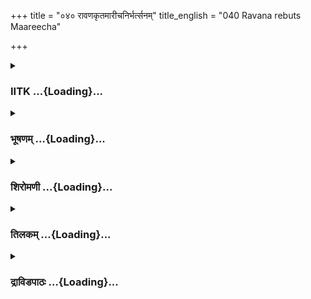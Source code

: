 +++
title = "०४० रावणकृतमारीचनिर्भर्त्सनम्"
title_english = "040 Ravana rebuts Maareecha"

+++
<div caption="श्रीराम-हरिसीताराममूर्ति-घनपाठिभ्यां वचनम्" class="audioEmbed" src="https://archive.org/download/Ramayana-recitation-Sriram-harisItArAmamUrti-Ghanapaati-v2/Kanda_3/Kanda_3_ARK-040-RavanaKrutham_Maarivha_Nirbhartha_Sanam.mp3"></div>

<div class="js_include collapsed" newlevelforh1="3" title="IITK" unfilled url="/purANam/rAmAyaNam/audIchya-pAThaH/iitk/3_araNyakANDam/04-sItApaharaNam/040_rAvaNakRtamArIchanirbhartsanam.md">
<details><summary><h3>IITK ...{Loading}...</h3></summary>

Ravana commands Maricha with the authority of a king-- threatens to kill
him if he disobeyed determined Ravana indicates his plan of the golden
deer.



#### श्लोकः
##### मूलम्
मारीचेन तु तद्वाक्यं क्षमं युक्तं च निशाचरः।  
उक्तो न प्रतिजग्राह मर्तुकाम इवौषधम्॥3.40.1॥

##### शब्दार्थः
उक्तः spoken, निशाचरः demon, (रावणः Ravana), मारीचेन by Maricha, क्षमम् competent, युक्तं च suitable, तत् that, वाक्यम् advice, मर्तुकामः one who wishes to die, औषधम् इव like medicine, न प्रतिजग्राह did not accept৷৷

##### आङ्ग्लानुवादः
The demon Ravana did not heed the appropriate advice of the competent Maricha just like a man wishing to die refuses medicine.



#### श्लोकः
##### मूलम्
तं पथ्यहितवक्तारं मारीचं राक्षसाधिपः।  
अब्रवीत्परुषं वाक्यमयुक्तं कालचोदितः॥3.40.2॥

##### शब्दार्थः
राक्षसाधिपः king of the demons, कालचोदितः driven by fate, पथ्यहितवक्तारम् to one who spoke salutary and beneficial words, तं मारीचम् that Maricha, अयुक्तम् not appropriate, परुषम् harsh, वाक्यम् word, अब्रवीत् said.

##### आङ्ग्लानुवादः
The king of the demons, driven by fate, replied with improper and harsh words to Maricha whose advice was salutary and beneficial to him ः



#### श्लोकः
##### मूलम्
यत्किलैतदयुक्तार्थं मारीच मयि कथ्यते।  
वाक्यं निष्फलमत्यर्थमुप्तं बीजमिवोषरे॥3.40.3॥

##### शब्दार्थः
मारीच O Maricha, अयुक्तार्थम् in appropriate, यत् which, वाक्यम् words, मयि towards me, कथ्यते  is being said, ऊषरे in saline soil, उप्तम् sown, बीजमिव like the seed, अत्यर्थम् very much, निष्फलम् useless.

##### आङ्ग्लानुवादः
O Maricha, the words addressed to me are not appropriate.Your advice is extremely fruitless like a seed sown in saline, barren soil.



#### श्लोकः
##### मूलम्
त्वद्वाक्यैर्न तु मां शक्यं भेत्तुं रामस्य संयुगे।  
पापशीलस्य मूर्खस्य मानुषस्य विशेषतः॥3.40.4॥

##### शब्दार्थः
त्वद्वाक्यैः by your words, पापशीलस्य of a sinner, मूर्खस्य of a foolish one, विशेषतः specially, मानुषस्य of a human being, रामस्य of Rama, माम् me, संयुगे in a combat, भेत्तुम् to break, न शक्यम् not possible.

##### आङ्ग्लानुवादः
It is not possible to dissuade me from my encounter with Rama who is sinful, foolish and especially an ordinary human being.



#### श्लोकः
##### मूलम्
यस्त्यक्त्वा सुहृदो राज्यं मातरं पितरं तथा।  
स्त्रीवाक्यं प्राकृतं श्रुत्वा वनमेकपदे गतः॥3.40.5॥

##### शब्दार्थः
यः he who, प्राकृतम् ordinary, स्त्रीवाक्यम् woman's word, श्रुत्वा after hearing, सुहृदः friends, राज्यम् kingdom, मातरम् mother, तथा also, पितरम् father, त्यक्त्वा after leaving, एकपदे at once, वनम् to the forest, गतः went.

##### आङ्ग्लानुवादः
On hearing the casual words of a woman, (this) Rama came to the forest at once, leaving his friends, kingdom, mother and father.



#### श्लोकः
##### मूलम्
अवश्यन्तु मया तस्य संयुगे खरघातिनः।  
प्राणैः प्रियतरा सीता हर्तव्या तव सन्निधौ॥3.40.6॥

##### शब्दार्थः
संयुगे in a war, खरघातिनः of one who killed Khara, तस्य his, प्राणैः more than his life, प्रियतरा dearer, (भार्या wife), सीता Sita, तव your, सन्निधौ in the presence, अवश्यम् surely, मया by myself, हर्तव्या will abduct.

##### आङ्ग्लानुवादः
In your very presence I will surely abduct Sita, wife of Rama who killed Khara in war,  
Sita whom he loves more than his life.



#### श्लोकः
##### मूलम्
एवं मे निश्चिता बुद्धिर्हृदि मारीच वर्तते।  
न व्यावर्तयितुं शक्या सेन्द्रैरपि सुरासुरैः॥3.40.7॥

##### शब्दार्थः
मारीच Maricha, मे my, बुद्धि mind, एवम् this way, निश्चिता made up, हृदि in my heart, वर्तते stop, सेन्द्रैः with Indra, सुरासुरैरपि deities or demons, व्यावर्तयितुम् to change, न शक्या not possible.

##### आङ्ग्लानुवादः
O Maricha  I have made up my mind that way. Even demons or deities including Indra cannot alter this decision of mine.



#### श्लोकः
##### मूलम्
दोषं गुणं वा सम्पृष्टस्त्वमेवं वक्तुमर्हसि।  
अपायं वाप्युपायं वा कार्यस्यास्य विनिश्चये॥3.40.8॥

##### शब्दार्थः
अस्य कार्यस्य in this task, विनिश्चये  this decision, दोषम् demerits, गुणं वा or merit, अपायम् danger, उपायं वा or any way out, सम्पृष्टः asked of you, त्वम् you, एवम् in that way, वक्तुम् अर्हसि should say.

##### आङ्ग्लानुवादः
If I asked you the merits or demerits, the risks involved or the way out while deciding a case, you should have said what you did.



#### श्लोकः
##### मूलम्
सम्पृष्टेन तु वक्तव्यं सचिवेन विपश्चिता।  
उद्यताञ्जलिना राज्ञे य इच्छेद्भूतिमात्मनः॥3.40.9॥

##### शब्दार्थः
यः whoever, आत्मनः his, भूतिम् riches, इच्छेत् wants, सम्पृष्टेन by him when asked, विपश्चिता by a wise man, सचिवेन by a minister, उद्यताञ्जलिना by him with folded palms, राज्ञे to the king, वक्तव्यम् be said.

##### आङ्ग्लानुवादः
A wise counsellor should give advice to the king only when his opinion is sought and that too with folded hands, if he wishes his own prosperity.



#### श्लोकः
##### मूलम्
वाक्यमप्रितकूलं तु मृदुपूर्वं हितं शुभम्।  
उपचारेण युक्तं च वक्तव्यो वसुधाधिपः॥3.40.10॥

##### शब्दार्थः
वसुधाधिपः lord of the earth, अप्रतिकूलम् not unfavourable, मृदुपूर्वम् politely, हितम्  welfare, शुभम् auspicious,उपचारेण with proper decorum, युक्तम् with, वाक्यम् word, वक्तव्यः  suggested.

##### आङ्ग्लानुवादः
A king should be addressed with politeness and decorum, with words not unfavourble intended for his good luck and wellbeing.



#### श्लोकः
##### मूलम्
सावमर्दं तु यद्वाक्यं मारीच हितमुच्यते।  
नाभिनन्दति तद्राजा मानार्हो मानवर्जितम्॥3.40.11॥

##### शब्दार्थः
मारीच O Maricha, मानवर्जितम् disrespectful, यत् whatever, हितम् good, वाक्यम् words, सावमर्दम् in an oppressive way, उच्यते when spoken, तत् that, मानार्हः who deserves respect, राजा king, नाभिनन्दति does not like.

##### आङ्ग्लानुवादः
A king who deserves honour does not feel happy to hear even good words of advice if said in disrespectful or authoritarian way, O Maricha



#### श्लोकः
##### मूलम्
पञ्च रूपाणि राजानो धारयन्त्यमितौजसः।  
अग्नेरिन्द्रस्य सोमस्य वरुणस्य यमस्य च॥3.40.12॥

##### शब्दार्थः
अमितौजसः very powerful , राजानः kings, अग्नेः of fire, इन्द्रस्य of Indra, सोमस्य Moon's, वरुणस्य Varuna's, यमस्य च and of lord of death, पञ्च five, रूपाणि forms, धारयन्ति will assume.

##### आङ्ग्लानुवादः
Very powerful kings assume five forms like fire, Indra, Moon, Varuna and Yama.



#### श्लोकः
##### मूलम्
औष्ण्यं तथा विक्रमं च सौम्यं दण्डं प्रसन्नताम्।  
धारयन्ति महात्मानो राजानः क्षणदाचर॥3.40.13॥  
तस्मात्सर्वास्ववस्थासु मान्याः पूज्याश्च पार्थिवाः।

##### शब्दार्थः
क्षणदाचर of demon, महात्मनः great self, राजानः kings, औष्ण्यम् heat, तथा similarly, विक्रमं च   valour, सौम्यम् gentleness, दण्डम् command, प्रसन्नताम् grace, धारयन्ति possess, तस्मात् therefore, पार्थिवाः kings, सर्वासु at all, अवस्थासु stages, मान्याः deserve to be respected, पूज्याश्च worthy of reverence.

##### आङ्ग्लानुवादः
Great kings possess heat, (of the firegod), valour (of Indra), coolness (of the Moon), command (of Varuna) and grace (of the Lord of death). Therefore kings at all stages deserve respect and reverence.



#### श्लोकः
##### मूलम्
त्वं तु धर्ममविज्ञाय केवलं मोहमास्थितः।  
अभ्यागतं मां दौरात्म्यात्परुषं वक्तुमिच्छसि॥3.40.14॥

##### शब्दार्थः
त्वं तु you on your part, धर्मम् rightful duty, अविज्ञाय not knowing, केवलम् only, मोहम् because of delusion, आस्थितः have taken recourse to, अभ्यागतम् to a guest (who comes without prior announcement), माम् me, दौरात्म्यात् out of evil mind, परुषम् harsh, वक्तुम् to speak, इच्छसि want.

##### आङ्ग्लानुवादः
You do not know your rightful duty.Because of delusion and an evil mind, you want to speak only harsh words to me, a guest who has come to you.



#### श्लोकः
##### मूलम्
गुणदोषौ न पृच्छामि क्षमं चात्मनि राक्षस।  
मयोक्तं तव चैतावत्संप्रत्यमितविक्रमः॥3.40.15॥

##### शब्दार्थः
राक्षस O demon, गुणदोषौ good or bad, आत्मनि  yourself, क्षमम् welfare, न पृच्छामि not asked you, अमितविक्रमः extremely valiant one, सम्प्रति now, तव your, एतावत् as such, मया by me, उक्तम् asked.

##### आङ्ग्लानुवादः
O demon  O extremely valiant demon  I ask you(to do) this much now. I am not asking you whether it is good or bad or whether it is for my welfare or not.



#### श्लोकः
##### मूलम्
अस्मिंस्तु त्वं महाकृत्ये साहाय्यं कर्तुमर्हसि।  
शृणु तत्कर्म साहाय्ये यत्कार्यं वचनान्मम॥3.40.16॥

##### शब्दार्थः
अस्मिन् in this, महाकृत्ये great task, त्वम् you, साहाय्यम् help, कर्तुम् to do, अर्हसि behove, मम वचनात् by my words, साहाय्ये render help, यत् that which, कार्यम् task, तत् that, कर्म action, शृणु listen.

##### आङ्ग्लानुवादः
You have to help me in accomplishing this great task .Hear me on the kind of work you have to do.



#### श्लोकः
##### मूलम्
सौवर्णस्त्वं मृगो भूत्वा चित्रो रजतबिन्दुभिः ।  
आश्रमे तस्य रामस्य सीतायाः प्रमुखे चर ॥3.40.17 ॥

##### शब्दार्थः
Missing

##### आङ्ग्लानुवादः
Missing



#### श्लोकः
##### मूलम्
सौवर्णस्त्वं मृगो भूत्वा चित्रो रजतबिन्दुभिः।  
आश्रमे तस्य रामस्य सीतायाः प्रमुखे चर।  
प्रलोभयित्वा वैदेहीं यथेष्टं गन्तुमर्हसि॥3.40.18॥

##### शब्दार्थः
त्वम् you, रजतबिन्दुभिः with silver spots, चित्रः wonderful, सौवर्णः golden, मृगः deer, भूत्वा being, तस्य his, रामस्य Rama's, आश्रमे in hermitage, सीतायाः Sita's, प्रमुखे in front, चर go about, वैदेहीम् Sita, प्रलोभयित्वा after fascinating her, यथेष्टम् as you desire, गन्तुम् to go, अर्हसि you may.

##### आङ्ग्लानुवादः
Transform yourself into a wonderful golden deer with silver spots and move about in front of Sita at the hermitage of Rama. After fascinating her, you may go whereever you desire.



#### श्लोकः
##### मूलम्
त्वां तु मायामृगं दृष्ट्वा काञ्चनं जातविस्मया।  
आनयैनमिति क्षिप्रं रामं वक्ष्यति मैथिली॥3.40.19॥

##### शब्दार्थः
मैथिली Sita, काञ्चनम् golden, मायामृगम् illusory deer, त्वाम् you, दृष्ट्वा after seeing, जातविस्मया  wonderstruck, एनं this deer, क्षिप्रम् quickly, आनय get me, इति thus, रामम् Rama, वक्ष्यति will say.

##### आङ्ग्लानुवादः
Seeing the illusory golden deer, Sita, wonderstruck, will at once ask Rama to get the  
deer.



#### श्लोकः
##### मूलम्
अपक्रान्ते तु काकुत्स्थे दूरं यात्वाप्युदाहर।  
हा सीते लक्ष्मणेत्येवं रामवाक्यानुरूपकम्॥3.40.20॥

##### शब्दार्थः
काकुत्स्थे  the scion of the Kakutsthas, अपक्रान्ते diverted, दूरम् to a distance, यात्वा  going, रामवाक्यानुरूपकम् resembling Rama's voice, हा Alas, सीते Sita, हा लक्ष्मण Alas, Lakshmana, इत्येवम् in this way, उदाहर अपि cry also.

##### आङ्ग्लानुवादः
Divert Rama to a faroff place and cry, 'Alas, Sita, Alas, Lakshmana',  imitating the voice of Rama.



#### श्लोकः
##### मूलम्
तच्छ्रुत्वा रामपदवीं सीतया च प्रचोदितः।  
अनुगच्छति सम्भ्रान्तः सौमित्रिरपि सौहृदात्॥3.40.21॥

##### शब्दार्थः
सौमित्रिरपि Lakshmana too, तत् that, श्रुत्वा on hearing, सीतया च by Sita, प्रचोदितः urged, सम्भ्रान्तः bewildered, सौहृदात् out of love , रामपदवीम् following the track of Rama, अनुगच्छति will go.

##### आङ्ग्लानुवादः
On hearing you, Lakshmana will be bewildered. Urged by Sita and out of love for Rama, Lakshmana will follow the same track as Rama.



#### श्लोकः
##### मूलम्
अपक्रान्ते च काकुत्स्थे लक्ष्मणे च यथासुखम्।  
आनयिष्यामि वैदेहीं सहस्राक्षश्शचीमिव॥3.40.22॥

##### शब्दार्थः
काकुत्स्थे when Rama, लक्ष्मणे च and Lakshmana, अपक्रान्ते are away, वैदेहीम् Vaidehi, सहस्राक्षः thousandeyed Indra, शचीमिव like Sachi, यथासुखम् comfortably, आनयिष्यामि will get Sita.

##### आङ्ग्लानुवादः
When Rama and Lakshmana are away I will comfortably abduct Vaidehi like the thousandeyed Indra brought Sachi.



#### श्लोकः
##### मूलम्
एवं कृत्वा त्विदं कार्यं यथेष्टं गच्छ राक्षस।  
राज्यस्यार्धं प्रयच्छामि मारीच तव सुव्रत॥3.40.23॥

##### शब्दार्थः
राक्षस O demon, इदम् this, कार्यम् work, एवम् in that way, कृत्वा having done, यथेष्टम् wherever you please, गच्छ go, सुव्रत a person of good determination, मारीच Maricha, तव to you, राज्यस्य of my kingdom, अर्धम् half, प्रयच्छामि I will offer.

##### आङ्ग्लानुवादः
You may go wherever you want after accomplishing this task. I will give you, O demon of determination half my kingdom.



#### श्लोकः
##### मूलम्
गच्छ सौम्य शिवं मार्गं कार्यस्यास्य विवृद्धये।  
अहं त्वानुगमिष्यामि सरथो दण्डकावनम्॥3.40.24॥

##### शब्दार्थः
सौम्य O handsome, अस्य of this, कार्यस्य of this task, विवृद्धये for fulfilment, शिवम् auspicious, मार्गम् path, गच्छ go, अहम् I, सरथः riding on the chariot, दण्डकावनम् to Dandaka forest, अनुगमिष्यामि I will follow.

##### आङ्ग्लानुवादः
Go and accomplish this task. Let your path be auspicious. I will follow you on the chariot into the Dandaka forest.



#### श्लोकः
##### मूलम्
प्राप्य सीतामयुद्धेन वञ्चयित्वा तु राघवम्।  
लङ्कां प्रतिगमिष्यामि कृतकार्यस्सह त्वया॥3.40.25॥

##### शब्दार्थः
राघवम् Rama, वञ्चयित्वा  deceiving, सीताम् Sita, अयुद्धेन without a war, प्राप्य  obtain, कृतकार्यः having accomplished the task, त्वया सह along with you, लङ्कां प्रति towards Lanka, गमिष्यामि will go.

##### आङ्ग्लानुवादः
I will deceive Rama and obtain Sita, without waging a war. With the work done, I will return to Lanka along with you.



#### श्लोकः
##### मूलम्
न चेत्करोषि मारीच हन्मि त्वामहमद्य वै।  
एतत्कार्यमवश्यं मे बलादपि करिष्यसि।  
राज्ञो हि प्रतिकूलस्थो न जातु सुखमेधते॥3.40.26॥

##### शब्दार्थः
मारीच Maricha, न करोषि चेत् if you do not do this, अहम् I, अद्य वै now itself, हन्मि I will kill, मे myself, एतत् this, कार्यम् task, बलादपि forcibly also , अवश्यम् certainly, करिष्यसि will make you do, राज्ञः to the king, प्रतिकूलस्थः against, जातु generally, सुखम् in comfort, न एधते हि will not live.

##### आङ्ग्लानुवादः
O Maricha if you do not do this, I will kill you now. Or, by force make you do this work. No one who goes against the king lives in comfort.



#### श्लोकः
##### मूलम्
आसाद्य तं जीवितसंशयस्ते मृत्युर्ध्रुवो ह्यद्य मया विरुध्य।  
एतद्यथावत्प्रतिगृह्य बुद्ध्या यदत्र पथ्यं कुरु तत्तथा त्वम्॥3.40.27॥

##### शब्दार्थः
तम् to him, आसाद्य  facing in a combat, ते to you, जीवितसंशयः doubtful to be alive, मया with me, विरुध्य  picking up, अद्य now, मृत्युः death, ध्रुवः sure, एतत् as such, बुद्ध्या think, यथावत् do as you like, प्रतिगृह्य accept, अत्र here, यत् whatever, पथ्यम्  desirable, तत् that, त्वम् you, तथा like that, कुरु do.

##### आङ्ग्लानुवादः
Your survival is doubtful after facing Rama in combat. But your death is certain if you oppose me now. Think carefuly and do whatever is desirable for you in the present circumstances.  

#### समाप्तिः
 श्रीमद्रामायणे वाल्मीकीय आदिकाव्ये अरण्यकाण्डे चत्वारिंशस्सर्गः॥  
Thus ends the fortieth sarga of Aranyakanda of the holy Ramayana the first epic composed by sage Valmiki.

</details>
</div>
<div class="js_include collapsed" newlevelforh1="3" title="भूषणम्" unfilled url="/purANam/rAmAyaNam/audIchya-pAThaH/TIkA/bhUShaNa_iitk/3_araNyakANDam/04-sItApaharaNam/040_rAvaNakRtamArIchanirbhartsanam.md">
<details><summary><h3>भूषणम् ...{Loading}...</h3></summary>



मारीचेन तु तद्वाक्यं क्षमं युक्तं निशाचरः ।  

उक्तो न प्रतिजग्राह मर्तुकाम इवौषधम्  ॥  ३।४०।१  ॥   

यस्य तत्त्वं समुद्दिष्टं नाभिजानन्ति दुर्जनाः । तमहं शिरसा वन्दे रघुनाथं
गुणार्णवम्  ॥  मारीचेन त्वित्यादि । क्षमं निवर्तनसमर्थम् । युक्तं कार्यम्
 ॥  ३।४०।१  ॥   

  

तं पथ्यहितवक्तारं मारीचं राक्षसाधिपः ।  

अब्रवीत्परुषं वाक्यमयुक्तं कालचोदितः  ॥  ३।४०।२  ॥   

पथ्यम् अनपायम् । हितं सुखावहम् । अयुक्तम् अयुक्तार्थम्  ॥  ३।४०।२  ॥   

  

यत्किलैतदयुक्तार्थं मारीच मयि कथ्यते ।  

वाक्यं निष्फलमत्यर्थमुप्तं बीजमिवोषरे  ॥  ३।४०।३  ॥   

अयुक्तार्थं राजचित्तप्रतिकूलत्वादनुचितार्थम् । उप्तं निक्षिप्तम्  ॥ 
३।४०।३  ॥   

  

त्वद्वाक्यैर्न तु मां शक्यं भेत्तुं रामस्य संयुगे ।  

पापशीलस्य मूर्खस्य मानुषस्य विशेषतः  ॥  ३।४०।४  ॥   

रामस्य संयुगे विषये मां भेत्तुं सीतापहरणोपायाद्युद्धे मां प्रवर्तयितुं
त्वद्वाक्यैर्न शक्यम् । तत्र हेतुत्रयं पापेत्यादि ।
पापशीलत्वान्मूर्खत्वाद्विशेषतो मानुषत्वाच्च । तेन नाहं योद्धुमर्हः
किन्तु तद्भार्यापहरणमेव तदपकाराय प्रतिक्रियेति भावः  ॥  ३।४०।४  ॥   

  

यस्त्यक्त्वा सुहृदो राज्यं मातरं पितरं तथा ।  

स्त्रीवाक्यं प्राकृतं श्रुत्वा वनमेकपदे गतः  ॥  ३।४०।५  ॥   

अवश्यं तु मया तस्य संयुगे खरघातिनः ।  

प्राणैः प्रियतरा सीता हर्तव्या तव सन्निधौ  ॥  ३।४०।६  ॥   

मूर्खत्वमुपपादयति यदिति । प्राकृतम् असारम् । स्त्रीवाक्यं कैकेयीवाक्यम्
। एकपदे उत्तरक्षणे । प्राणैः प्राणेभ्यः । प्रियतरा तत्प्राणापहरणादपि वरं
तत्स्त्रियो ऽपहरणमिति भावः । तव सन्निधौ सति हर्तव्या त्वत्सन्निधिमुखेन
हर्तव्येत्यर्थः  ॥  ३।४०।५,६  ॥   

  

एवं मे निश्चिता बुद्धिर्हृदि मारीच वर्तते ।  

न व्यावर्तयितुं शक्या सेन्द्रैरपि सुरासुरैः  ॥  ३।४०।७  ॥   

निश्चिता निश्चयरूपा । सेन्द्रैः किं पुनस्त्वयेति भावः  ॥  ३।४०।७  ॥   

  

दोषं गुणं वा सम्पृष्टस्त्वमेवं वक्तुमर्हसि ।  

अपायं वाप्युपायं वा कार्यस्यास्य विनिश्चये  ॥  ३।४०।८  ॥   

अपिचापृष्टोत्तरप्रलापस्तवासङ्गत इत्याह दोषमिति । कार्यनिश्चये विषये कौ
गुणदोषौ तत्साधने कावुपायाविति पृष्टश्चेदुत्तरं वक्तुमर्हसि । नास्माकं
तज्जिज्ञासा ततो नैवं वुक्तुं युक्तमित्यर्थः  ॥  ३।४०।८  ॥   

  

सम्पृष्टेन तु वक्तव्यं सचिवेन विपश्चिता ।  

उद्यताञ्जलिना राज्ञे य इच्छेद्भूतिमात्मनः  ॥  ३।४०।९  ॥   

प्रसङ्गाद्राजसन्निधौ विज्ञापनप्रक्रियां दर्शयति सम्पृष्टेनेत्यादिना ।
विपश्चिता विदुषा । राजसेवाप्रकारज्ञेनेति यावत् । भूतिम् ऐश्वर्यम्  ॥ 
३।४०।९  ॥   

  

वाक्यमप्रतिकूलं तु मृदुपूर्वं हितं शुभम् ।  

उपचारेण युक्तं च वक्तव्यो वसुधाधिपः  ॥  ३।४०।१०  ॥   

एवं वक्तृगुणा उक्ताः, अथ वचनप्रकारमाह वाक्यमिति । उपचारेण युक्तं
बहुमानेन पुरस्कृतम्, हितमप्युचारपूर्वं वक्तव्यमित्यर्थः  ॥  ३।४०।१०  ॥   

  

सावमर्दं तु यद्वाक्यं मारीच हितमुच्यते ।  

नाभिनन्दति तद्राजा मानार्हो मानवर्जितम्  ॥  ३।४०।११  ॥   

प्रकारान्तरेण न वक्तव्यमित्याह सावमर्दमिति । सावमर्दं तिरस्कारसहितम्  ॥ 
३।४०।११  ॥   

  

पञ्च रूपाणि राजानो धारयन्त्यमितौजसः ।  

अग्नेरिन्द्रस्य सोमस्य वरुणस्य यमस्य च  ॥  ३।४०।१२  ॥   

पञ्च रूपाणि अग्न्यादिपञ्चकस्य यानि रूपाणि तानि धारयन्तीत्यर्थः  ॥ 
३।४०।१२  ॥   

  

औष्ण्यं तथा विक्रमं च सौम्यं दण्डं प्रसन्नताम् ।  

धारयन्ति महात्मानो राजानः क्षणदाचर ।  

तस्मात्सर्वास्ववस्थासु मान्याः पूज्याश्च पार्थिवाः  ॥  ३।४०।१३  ॥   

तान्येवाह औष्ण्यमिति । औष्ण्यं तैक्ष्ण्यम् । सौम्यम् आह्लादकरत्वम् ।
दण्डं दुष्टनिग्रहम् । मान्याः मनसा पूज्याः । पूज्याः वाचा बहुमन्तव्याः
 ॥  ३।४०।१३  ॥   

  

त्वं तु धर्ममविज्ञाय केवलं मोहमास्थितः ।  

अभ्यागतं मां दौरात्म्यात् परुषं वक्तुमिच्छसि  ॥  ३।४०।१४  ॥   

सामान्यत उक्तमर्थं प्रकृते सङ्गमयति त्वं त्विति । धर्मं राजधर्मम् ।
मोहम् अज्ञानम् । दौरात्म्यात् दौर्जन्यात्  ॥  ३।४०।१४  ॥   

  

गुणदोषौ न पृच्छामि क्षमं चात्मनि राक्षस ।  

मयोक्तं तव चैतावत्सम्प्रत्यमितविक्रम  ॥  ३।४०।१५  ॥   

तर्हि कथं मया वक्तव्यमित्यत्राह गुणेति । गुणदोषौ आत्मनि क्षेमं च न
पृच्छामि किन्तु सम्प्रति मया तव तुभ्यं मयोक्तमेतावत्  ॥  ३।४०।१५  ॥   

  

अस्मिंस्तु त्वं महाकृत्ये साहाय्यं कर्तुमर्हसि ।  

शृणु तत्कर्म साहाय्ये यत्कार्यं वचनान्मम  ॥  ३।४०।१६  ॥   

किन्तदित्यत्राह अस्मिन्निति । कृत्ये कार्ये । शृण्विति साहाय्ये करणीये
यत्कार्यं तद्वचनं तद्विषयवचनं शृणु  ॥  ३।४०।१६  ॥   

  

सौवर्णस्त्वं मृगो भूत्वा चित्रो रजतबिन्दुभिः ।  

आश्रमे तस्य रामस्य सीतायाः प्रमुखे चर  ॥  ३।४०।१७  ॥   

प्रलोभयित्वा वैदेहीं यथेष्टं गन्तुमर्हसि  ॥  ३।४०।१८  ॥   

प्रमुखे अग्रे  ॥  ३।४०।१७,१८  ॥   

  

त्वां तु माया मृगं दृष्ट्वा काञ्चनं जातविस्मया ।  

आनयैनमिति क्षिप्रं रामं वक्ष्यति मैथिली  ॥  ३।४०।१९  ॥   

किं तस्य प्रयोजनं तत्राह त्वामिति  ॥  ३।४०।१९  ॥   

  

अपक्रान्ते तु काकुत्स्थे दूरं यात्वा व्युदाहर ।  

हा सीते लक्ष्मणेत्येवं रामवाक्यानुरूपकम्  ॥  ३।४०।२०  ॥   

अपक्रान्त इति अनुरूपकम् । स्वार्थे कप्रत्ययः  ॥  ३।४०।२०  ॥   

  

तच्छ्रुत्वा रामपदवीं सीतया च प्रचोदितः ।  

अनुगच्छति सम्भ्रान्तः सौमित्रिरपि सौहृदात्  ॥  ३।४०।२१  ॥   

पदवीं मार्गम्  ॥  ३।४०।२१  ॥   

  

अपक्रान्ते च काकुत्स्थे लक्ष्मणे च यथासुखम् ।  

आनयिष्यामि वैदेहीं सहस्राक्षः शचीमिव  ॥  ३।४०।२२  ॥   

एवं कृत्वा त्विदं कार्यं यथेष्टं गच्छ राक्षस ।  

राज्यस्यार्धं प्रयच्छामि मारीच तव सुव्रत  ॥  ३।४०।२३  ॥   

अपक्रान्त इति । यथासुखं यत्नं विना  ॥  ३।४०।२२,२३  ॥   

  

गच्छ सौम्य शिवं मार्गं कार्यस्यास्य विवृद्धये ।  

अहं त्वा ऽनुगमिष्यामि सरथो दण्डकावनम्  ॥  ३।४०।२४  ॥   

प्राप्य सीतामयुद्धेन वञ्चयित्वा तु राघवम् ।  

लङ्कां प्रति गमिष्यामि कृतकार्यः सह त्वया  ॥  ३।४०।२५  ॥   

मार्गं मृगसम्बन्धिरूपम् । शिवं मनोहरम् । गच्छ प्राप्नुहि  ॥  ३।४०।२४,२५
 ॥   

  

न चेत् करोषि मारीच हन्मि त्वामहमद्य वै ।  

एतत्कार्यमवश्यं मे बलादपि करिष्यसि ।  

राज्ञो हि प्रतिकूलस्थो न जातु सुखमेधते  ॥  ३।४०।२६  ॥   

बलादपि करिष्यसि अनिच्छतापि त्वया सर्वथा अहमेत्यकार्यं कारिष्यामीत्यर्थः
। विपक्षे बाधकमाह राज्ञ इति  ॥  ३।४०।२६  ॥   

  

आसाद्य तं जीवितसंशयस्ते मृत्युर्ध्रुवो ह्यद्य मया विरुद्ध्य ।  

एतद्यथावत्प्रतिगृह्य बुद्ध्या यदत्र पथ्यं कुरु तत्तथा त्वम्  ॥  ३।४०।२७
 ॥   

इत्यार्षे श्रीरामायणे वाल्मीकीये आदिकाव्ये श्रीमदारण्यकाण्डे चत्वारिंशः
सर्गः  ॥  ४०  ॥   

कार्यकरणाकरणयोर्गुणदोषै दर्शयति आसाद्येति । तं रामम् । आसाद्य मृगरूपेण
प्राप्य । जिवीतस्य संशयः दैवाज्जीवितं लभ्येतापि, मद्विरोधे तु
जीवितहानिरेव स्यात् । प्रतिगृह्य निश्चित्य । अत्र कार्यद्वये । यत्ते
पथ्यं तत्कुरु, मदुक्ताकरणे अवश्यं हननमित्यर्थः  ॥  ३।४०।२७  ॥   

इति श्रीगोविन्दराजविरचिते श्रीरामायणभूषणे रत्नमेखलाख्याने
आरण्यकाण्डव्याख्याने चत्वारिंशः सर्गः  ॥  ४०  ॥   



</details>
</div>
<div class="js_include collapsed" newlevelforh1="3" title="शिरोमणी" unfilled url="/purANam/rAmAyaNam/audIchya-pAThaH/TIkA/shiromaNI_iitk/3_araNyakANDam/04-sItApaharaNam/040_rAvaNakRtamArIchanirbhartsanam.md">
<details><summary><h3>शिरोमणी ...{Loading}...</h3></summary>



मारीचवचनश्रवणानन्तरकालिकं रावणवृत्तान्तमाह--मारीचस्येति । युक्तं योग्यमत
एव क्षमं सहनीयं मारीचस्य तद्वाक्यम् उक्तो मारीचेनोपदिष्टो रावणो मर्तुकाम
औषधमिव न जग्राह  ॥  ३।४०।१  ॥   

  

तमिति । राक्षसाधिपः कालचोदितो रावणः पथ्यहितवक्तारं तं मारीचं परुषं
वाक्यमब्रवीत्  ॥  ३।४०।२  ॥   

  

तद्वचनाकारमाह--दुष्कूलेति । दुष्कूल हे प्रतिकूल हे मारीच न युक्तः
शूरयोग्यः अर्थो यस्य तत् अत्यर्थम् अर्थं प्रयोजनमतिक्रान्तं
निष्प्रयोजनमित्यर्थः, वाक्यं यन्मयि कथ्यते तत् ऊषरे निष्फलं फलजननायोग्यं
भर्जितमित्यर्थः, बीजमिवोप्तम्  ॥  ३।४०।३  ॥   

  

त्वदिति । मूर्खस्य रामस्य संयुगे उद्यतं मां भेत्तुं चालयितुं
त्वद्वाक्यैर्न शक्यम्  ॥  ३।४०।४  ॥   

  

तन्मूर्खत्वमेवोपपादयन्नाह--य इति । प्राकृतं स्त्रीवाक्यं श्रुत्वा एकपदे
तत्क्षणे एव सुहृदादीन् त्यक्त्वा यो वनं गतस्तस्य संयुगे खरघातिनो रामस्य
प्राणैः प्रियतरा सीता मया ऽवश्यं हर्तव्या । प्राणैः प्रियतरेत्यनेन
तद्दुःखार्थमेव सीताहरणमिति सूचितम् । श्लोकद्वयमेकान्वयि  ॥  ३।४०।५६  ॥   

  

एवमिति । हे मारीच मे हृदि एवं निश्चिता या बुद्धिर्ज्ञानं वर्तते सा
बुद्धिः सेन्द्रैः इन्द्रसहितैः सुरासुरैरपि व्यावर्तयितुं न शक्या  ॥ 
३।४०।७  ॥   

  

दोषमिति । अस्य चिकीर्षितस्य कार्यस्य विनिश्चये विनिश्चयार्थं गुणं वा
दोषं वा अपायं तद्विघ्नध्वंसं वा उपायं तत्साधनं वा यदि त्वं पृष्टस्तदा
एवं वक्तुमर्हसि एतेन तन्मया न पृष्टमिति सूचितं, तेन अपृष्टं न
वक्तव्यमिति व्यञ्जितम्  ॥  ३।४०।८  ॥   

  

संपृष्टेनेति । राज्ञः सकाशात् यः आत्मनो भूतिमिच्छेत् तेन विपश्चिता
उद्यताञ्जलिना सचिवेन संपृष्टेनैव वक्तव्यं पृष्टमेव उत्तरितव्यमित्यर्थः
 ॥  ३।४०।९  ॥   

  

वाक्यमिति । अप्रतिकूलं प्रतिकूलरहितं मृदुपूर्वं शुभं मधुरवर्णविशिष्टं
हितं पथ्यम् उपचारेण नीतिशिक्षया युक्तं वाक्यं वसुधाधिपो वक्तव्यः  ॥ 
३।४०।१०  ॥   

  

सेति । सावमर्दं राजपृष्टविघातकं मानवर्जितं वा हितमपि तद्वाक्यं मानार्थी
राजा नाभिनन्देत  ॥  ३।४०।११  ॥   

  

ननु किं तदभिनन्दनेनेत्यत आह--पञ्चेति । अमितौजसो राजानः अग्न्यादीनां
पञ्चानां पञ्चरूपाणि धारयन्ति  ॥  ३।४०।१२  ॥   

  

तानि रूपाणि क्रमेणाह--औष्ण्यमिति । महात्मानो राजानः औष्ण्यादीनि धारयन्ति
तत्रौष्ण्यं तीक्ष्णत्वं, विक्रमो बलातिशयः, सौम्यं कृपालुता, दण्डः
दुष्टनिग्रहः, प्रसन्नता प्रसादः, एतेन राजा द्रोहिणो ऽवश्यं विनाशयतीति
सूचितम्  ॥  ३।४०।१३  ॥   

  

तस्मादिति । तस्मात् स्वकल्याणहेतोः सर्वास्ववस्थासु सर्वकालेषु पार्थिवा
मान्याः पूज्याश्च । अर्धं पृथक्--त्वमिति । धर्मं सचिवकर्म अविज्ञाय केवलं
मोहमज्ञानमाश्रितः त्वं तु दौरात्म्यात् दुष्टस्वभावत्वाद्धेतोः अभ्यागतं
त्वत्संमुखं प्राप्तं माम् ईदृशं परुषं वदसि  ॥  ३।४०।१४  ॥   

  

ननु त्वया पृष्ट एवाहमुक्तवानित्यत आह--गुणेति । हे राक्षस हे अमितविक्रम
गुणदोषौ मत्कर्तव्ये को गुणः कश्च रोष इति आत्मनि मयि क्षमम् उचितं न वेति
चेत्यहं न पृच्छामि किंतु अस्मिन् कृत्ये सभवान् सभः सभावान् राजा तद्वान्
नित्यं राजसेवीत्यर्थः, त्वं साहाय्यं कर्तुमर्हसि एतावदेव त्वां प्रति
मयोक्तम्  ॥  ३।४०।१५१६  ॥   

  

मदुक्तं साहाय्यं कर्म विस्मृतं चेत् पुनरुच्यते इत्याह--शृण्विति  ॥ 
३।४०।१७  ॥   

  

आश्रम इति  ॥  ३।४०।१८  ॥   

  

त्वामिति  ॥  ३।४०।१९  ॥   

  

अपक्रान्त इति । काकुत्स्थे रामे अपक्रान्ते सति हा सीते हा
लक्ष्मणेत्येवम् एतद्रूपं रामवाक्यानुरूपकं रामवाक्यमेवेदमिति बोधकं वाक्यं
दूरं गत्वा त्वमुदाहर  ॥  ३।४०।२०  ॥   

  

तदिति । तत् रामवाक्यानुरूपकं वाक्यं श्रुत्वा सीतया प्रचोदितः संभ्रान्तः
सौमित्रिरपि सौहृदात् रामपदवीम् अनुगच्छति अनुगन्ता  ॥  ३।४०।२१  ॥   

  

अपक्रान्त इति । अपक्रान्ते अपगते सति वैदेहीम् आहरिष्यामि  ॥  ३।४०।२२  ॥   

  

तत्र दृष्टान्तः--एवमिति । एवम् इदं कार्यं कृत्वा निश्चित्य यथेष्टं गच्छ
। तत्फलमाह--राज्यस्यार्धं स्वकीयमर्धं राज्यं प्रदास्यामि तुभ्यमिति शेषः
 ॥  ३।४०।२३  ॥   

  

गच्छेति । हे सौम्य अस्य मदुक्तस्य कार्यस्य विवृद्धये सम्यक्सिद्धये
इत्यर्थः, शिवं कल्याणकारकं मार्गं गच्छ त्वा त्वाम् अहमनुगमिष्यामि  ॥ 
३।४०।२४  ॥   

  

प्राप्येति । राघवं वञ्चयित्वा अयुद्धेन युद्धाभावेन सीतां प्राप्य आहृत्य
कृतकार्यो ऽहं त्वया सह लङ्कां प्रति गमिष्यामि  ॥  ३।४०।२५  ॥   

  

नो इति । हे मारीच चेद्यदि त्वं नो करोषि मदुक्तं न करिष्यसि तर्हि अद्य
अस्मिन्दिने एव त्वां हन्मि हनिष्यामि । अर्धं पृथक् । ननु अपराधमन्तरा
हननमयुक्तमित्यत आह--एतदिति । एतदुक्तं मे कार्यं बलादपि करिष्यसि । अकरणे
दोषमाह--राज्ञो विप्रतिकूलस्थः अननुकूलाचरणः जनः जातु कदाचिदपि सुखं न एधते
 ॥  ३।४०।२६  ॥   

  

ननु रामकर्तृकवधभिया न गमिष्यामीत्यत आह--आसाद्येति । तं राममासाद्य
प्राप्य ते जीवितसंशयः तस्य बलवत्त्वे तव चापलायने वधः तवैव बलवत्त्वे
पलायने वा वधाभावः मया विरुध्यतस्तु ते मृत्युर्ध्रुवः मद्बलवत्त्वस्य
निश्चितत्वेन समीपस्थत्वात्पलायनानर्हत्वेन च मरणे न संशय इति तात्पर्यम्
अतः बुद्ध्या एतत् मदुक्तं परिगण्य विचार्य अनयोर्मध्ये यत् पथ्यं हितं तत्
तथा निश्चितबुद्ध्या कुरु  ॥  ३।४०।२७  ॥   

  

इति श्रीमद्वाल्मीकीयरामायणव्याख्याने रामायणशिरोमणावारण्यकाण्डे
चत्वारिंशः सर्गः  ॥  ३।४०  ॥   

  



</details>
</div>
<div class="js_include collapsed" newlevelforh1="3" title="तिलकम्" unfilled url="/purANam/rAmAyaNam/audIchya-pAThaH/TIkA/tilaka_iitk/3_araNyakANDam/04-sItApaharaNam/040_rAvaNakRtamArIchanirbhartsanam.md">
<details><summary><h3>तिलकम् ...{Loading}...</h3></summary>



मारीचस्य मारीचेन क्षमं निवृत्तिसमर्थं युक्तं न्याय्यं कालोचितं च
वाक्यमुक्त उपदिष्टो रावणो मुमूर्षुरौषधमिव तदुक्तं न प्रतिजग्राह  ॥ 
३।४०,१,२  ॥   

  

शत्रोर्मानुषस्य स्तावकत्वात्क्रोधेनाह दुष्कुलेति । अयुक्तार्थं
राजचित्तप्रतिकूलत्वादयुक्तार्थम् । निष्फलं तमोगुणाक्रान्ते मम हृदये
तस्यानवकाशात्  ॥  ३।४०।३  ॥   

  

संयुगे पापशीलत्वादिगुणकस्य स्त्रीताटकाहन्तृत्वाद्रामस्य भार्याहरणविषये
स्थितं मां तद्वाक्यैर्भेत्तुं निवर्तयितुं न शक्यमित्यर्थः । मामिति
द्वितीया छान्दसत्वात्  ॥  ३।४०।४  ॥   

  

तत्र मूर्खत्वमुपपादयति-- य इति । प्राकृतमसारम् । स्त्री कैकेयी । एकपदे
द्राक्  ॥  ३।४०।५  ॥   

  

संयुगे खरहन्तुरित्यन्वयः  ॥  ३।४०।६,७  ॥   

  

अपि चापृष्टोत्तरप्रलापस्तवासंगत इत्याह दोषं गुणं वेति ।
कस्यचित्सन्दिग्धस्य कार्यस्य निश्चये निश्चयसिद्ध्यर्थमत्रानुष्ठिते को
गुणः, को दोषः, क उपायः, को ऽपायः, इति यदि पृष्टं स्थात्तदा एवं
वक्तुमर्हसि गुणदोषादिकमित्यर्थः । मया तु निश्चिते कार्ये केवलं साहाय्ये
नियुज्यसे, अतो न ते जल्पः सङ्गत इति भावः  ॥  ३।४०।८  ॥   

  

पृष्टोत्तरमेव राजनि सचिवेन विनीतेन वाच्यमित्याह-- संपृष्टेन त्विति ।
उद्यताञ्जलिनेत्यनेन विनीतता दर्शिता  ॥  ३।४०।९  ॥   

  

उपचारेण राजनीत्युक्तमर्गेण युक्तम्  ॥  ३।४०।१०  ॥   

  

सावमर्दं तु राजपृष्टावमर्दसहितम् । अथवा यद्यप्यर्थे । यद्यपि हितं तथापि
नाभिनन्देत । त्वं त्वपृष्ट एव ममाहितमवमर्दसहितं मानहीनं वदसीत्यनुचितमिति
भावः  ॥  ३।४०।११  ॥   

  

ततो वक्तुरनिष्टमपीत्याह पञ्चेति । के पञ्चेत्यत्राह-- अग्नेरिति  ॥ 
३।४०।१२ ॥   

  

कानि रूपाणि तत्राह क्रमेण औष्ण्यमिति । औष्ण्यं तैक्ष्ण्यम् । सौम्यं
दयार्द्रचित्तत्वम् । दण्डं दुष्टनिग्रहम् । एवं च तादृशे वक्तरि
तीक्ष्णदण्डपात इत्याशयः  ॥  ३।४०।१३  ॥   

  

धर्मं राजधर्मम्  ॥  ३।४०।१४  ॥   

  

अभ्यागतमतिथिमित्यनेन पूज्यत्वातिशयं सूचयति गुणदोषप्रश्ने किं मम हितमिति
प्रश्ने वा ईदृशं वक्तुं युक्तम्, न चैतदेकमपि मया पृष्टमिति भावः  ॥ 
३।४०।१५  ॥   

  

अपि च अपि तु मया त्वां प्रत्येतावदेवोक्तम् । किं तत्राह --
अस्मिन्सीतापहाररूपे कृत्ये स भवान्मया नियुक्तः साहाय्यं कर्तुमर्हसीति  ॥ 
३।४०।१६ ॥   

  

किं तन्मत्कर्तव्यं साहाय्यं तत्राह शृण्विति । साहाय्ये मम
वचनाद्यत्कार्यं तत्कर्म शृण्विति संबन्धः  ॥  ३।४०।१७१९  ॥   

  

रामवाक्यानुरूपकं रामध्वनिसदृशध्वनियुक्तम्  ॥  ३।४०।२०२३  ॥   

  

शिवं मार्गं गच्छ सौम्यो भूत्वा प्रस्थितो भवेत्यर्थः । किं च शिवं मनोहरं
मार्गं मृगरूपं गच्छ प्राप्नुहि  ॥  ३।४०।२४,२५  ॥   

  

अथ राजत्वात्स्ववाक्याकरणे दण्डमाह नो चेदिति । मद्वचनाननुष्ठाने
मरणमेवानुष्ठाने तु जीवनं मत्तो बहुधनादिप्राप्तिश्च । एवं प्रार्थनया
ऽकरणे बलान्मद्बलहेतुकमरणभयात्त्वं च करिष्यस्येव  ॥  ३।४०।२६  ॥   

  

रामात्पर्यायद्वये इव कदाचिज्जीवन संभाव्यत एव मद्वचनाकरणे तु सर्वथा ऽद्य
मृत्युरेवेत्याह आसाद्येति । तं रामम् । संशयो न तु नाशनिश्चयः ।
एतन्मदुक्तवचनम्  ॥  ३।४०।२७  ॥   

  

इति श्रीरामाभिरामे श्रीरामीये रामायणतिलके वाल्मीकीय आदिकाव्ये
ऽरण्यकाण्डे  

चत्वारिंशः सर्गः  ॥  ३।४०  ॥   

  



</details>
</div>
<div class="js_include collapsed" newlevelforh1="3" title="द्राविडपाठः" unfilled url="/purANam/rAmAyaNam/drAviDapAThaH/3_araNyakANDam/04-sItApaharaNam/040_rAvaNakRtamArIchanirbhartsanam.md">
<details><summary><h3>द्राविडपाठः ...{Loading}...</h3></summary>


मारीचेन तु तद्वाक्यं क्षमं युक्तं निशाचरः।  
उक्तो न प्रतिजग्राह मर्तुकाम इवौषधम् ॥ 3.40.1 ॥   
तं पथ्यहितवक्तारं मारीचं राक्षसाधिपः।  
अब्रवीत्परुषं वाक्यमयुक्तं कालचोदितः ॥ 3.40.2 ॥   
यत्किलैतदयुक्तार्थं मारीच मयि कथ्यते।  
वाक्यं निष्फलमत्यर्थमुप्तं बीजमिवोषरे ॥ 3.40.3 ॥   
त्वद्वाक्यैर्न तु मां शक्यं भेत्तुं रामस्य संयुगे।  
पापशीलस्य मूर्खस्य मानुषस्य विशेषतः ॥ 3.40.4 ॥   
यस्त्यक्त्वा सुहृदो राज्यं मातरं पितरं तथा।  
स्त्रीवाक्यं प्राकृतं श्रुत्वा वनमेकपदे गतः ॥ 3.40.5 ॥   
अवश्यं तु मया तस्य संयुगे खरघातिनः।  
प्राणैः प्रियतरा सीता हर्तव्या तव सन्निधौ ॥ 3.40.6 ॥   
एवं मे निश्चिता बुद्धिर्हृदि मारीच वर्तते।  
न व्यावर्तयितुं शक्या सेन्द्रैरपि सुरासुरैः ॥ 3.40.7 ॥   
दोषं गुणं वा सम्पृष्टस्त्वमेवं वक्तुमर्हसि।  
अपायं वाप्युपायं वा कार्यस्यास्य विनिश्चये ॥ 3.40.8 ॥   
सम्पृष्टेन तु वक्तव्यं सचिवेन विपश्चिता।  
उद्यताञ्जलिना राज्ञे य इच्छेद्भूतिमात्मनः ॥ 3.40.9 ॥   
वाक्यमप्रतिकूलं तु मृदुपूर्वं हितं शुभम्।  
उपचारेण युक्तं च वक्तव्यो वसुधाधिपः ॥ 3.40.10 ॥   
सावमर्दं तु यद्वाक्यं मारीच हितमुच्यते।  
नाभिनन्दति तद्राजा मानार्हो मानवर्जितम् ॥ 3.40.11 ॥   
पञ्च रूपाणि राजानो धारयन्त्यमितौजसः।  
अग्नेरिन्द्रस्य सोमस्य वरुणस्य यमस्य च ॥ 3.40.12 ॥   
धारयन्ति महात्मानो राजानः क्षणदाचर।  
तस्मात्सर्वास्ववस्थासु मान्याः पूज्याश्च पार्थिवाः ॥ 3.40.13 ॥   
त्वं तु धर्ममविज्ञाय केवलं मोहमास्थितः।  
अभ्यागतं मां दौरात्म्यात् परुषं वक्तुमिच्छसि ॥ 3.40.14 ॥   
गुणदोषौ न पृच्छामि क्षमं चात्मनि राक्षस।  
मयोक्तं तव चैतावत्सम्प्रत्यमितविक्रम ॥ 3.40.15 ॥   
अस्मिंस्तु त्वं महाकृत्ये साहाय्यं कर्तुमर्हसि।  
शृणु तत्कर्म साहाय्ये यत्कार्यं वचनान्मम ॥ 3.40.16 ॥   
सौवर्णस्त्वं मृगो भूत्वा चित्रो रजतबिन्दुभिः।  
आश्रमे तस्य रामस्य सीतायाः प्रमुखे चर ॥ 3.40.17 ॥   
प्रलोभयित्वा वैदेहीं यथेष्टं गन्तुमर्हसि ॥ 3.40.18 ॥   
त्वां तु माया मृगं दृष्ट्वा काञ्चनं जातविस्मया।  
आनयैनमिति क्षिप्रं रामं वक्ष्यति मैथिली ॥ 3.40.19 ॥   
अपक्रान्ते तु काकुत्स्थे दूरं यात्वा व्युदाहर।  
हा सीते लक्ष्मणेत्येवं रामवाक्यानुरूपकम् ॥ 3.40.20 ॥   
तच्छ्रुत्वा रामपदवीं सीतया च प्रचोदितः।  
अनुगच्छति सम्भ्रान्तः सौमित्रिरपि सौहृदात् ॥ 3.40.21 ॥   
अपक्रान्ते च काकुत्स्थे लक्ष्मणे च यथासुखम्।  
आनयिष्यामि वैदेहीं सहस्राक्षः शचीमिव ॥ 3.40.22 ॥   
एवं कृत्वा त्विदं कार्यं यथेष्टं गच्छ राक्षस।  
राज्यस्यार्धं प्रयच्छामि मारीच तव सुव्रत ॥ 3.40.23 ॥   
गच्छ सौम्य शिवं मार्गं कार्यस्यास्य विवृद्धये।  
अहं त्वाऽनुगमिष्यामि सरथो दण्डकावनम् ॥ 3.40.24 ॥   
प्राप्य सीतामयुद्धेन वञ्चयित्वा तु राघवम्।  
लङ्कां प्रति गमिष्यामि कृतकार्यः सह त्वया ॥ 3.40.25 ॥   
एतत्कार्यमवश्यं मे बलादपि करिष्यसि।  
राज्ञो हि प्रतिकूलस्थो न जातु सुखमेधते ॥ 3.40.26 ॥   
आसाद्य तं जीवितसंशयस्ते मृत्युर्ध्रुवो ह्यद्य मया विरुद्ध्य।  
एतद्यथावत्प्रतिगृह्य बुद्ध्या यदत्र पथ्यं कुरु तत्तथा त्वम् ॥ 3.40.27 ॥   

</details>
</div>

